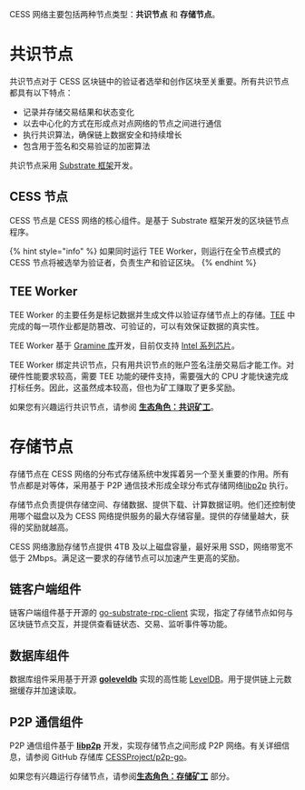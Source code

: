 CESS 网络主要包括两种节点类型：**共识节点** 和 **存储节点**。

# 共识节点

共识节点对于 CESS 区块链中的验证者选举和创作区块至关重要。所有共识节点都具有以下特点：

- 记录并存储交易结果和状态变化
- 以去中心化的方式在形成点对点网络的节点之间进行通信
- 执行共识算法，确保链上数据安全和持续增长
- 包含用于签名和交易验证的加密算法

共识节点采用 [Substrate 框架](https://substrate.io/)开发。

## CESS 节点

CESS 节点是 CESS 网络的核心组件。是基于 Substrate 框架开发的区块链节点程序。

{% hint style="info" %}
如果同时运行 TEE Worker，则运行在全节点模式的 CESS 节点将被选举为验证者，负责生产和验证区块。
{% endhint %}

## **TEE Worker**

TEE Worker 的主要任务是标记数据并生成文件以验证存储节点上的存储。[TEE](https://en.wikipedia.org/wiki/Trusted_execution_environment) 中完成的每一项作业都是防篡改、可验证的，可以有效保证数据的真实性。

TEE Worker 基于 [Gramine 库](https://gramineproject.io/)开发，目前仅支持 [Intel 系列芯片](https://www.intel.com/content/www/us/en/developer/articles/tool/intel-trusted-execution-technology.html)。

TEE Worker 绑定共识节点，只有用共识节点的账户签名注册交易后才能工作。对硬件性能要求较高，需要 TEE 功能的硬件支持，需要强大的 CPU 才能快速完成打标任务。因此，这虽然成本较高，但也为矿工赚取了更多奖励。

如果您有兴趣运行共识节点，请参阅 [**生态角色：共识矿工**](https://www.notion.so/o/FsIgz09ubmGQUNERT1yp/s/Amt4KS3sOQ22dgD6uOuE/consensus-miner)。

# 存储节点

存储节点在 CESS 网络的分布式存储系统中发挥着另一个至关重要的作用。所有节点都是对等体，采用基于 P2P 通信技术形成全球分布式存储网络[libp2p](https://github.com/libp2p/go-libp2p) 执行。

存储节点负责提供存储空间、存储数据、提供下载、计算数据证明。他们还控制使用哪个磁盘以及为 CESS 网络提供服务的最大存储容量。提供的存储量越大，获得的奖励就越高。

CESS 网络激励存储节点提供 4TB 及以上磁盘容量，最好采用 SSD，网络带宽不低于 2Mbps。满足这一要求的存储节点可以加速产生更高的奖励。

## 链客户端组件

链客户端组件基于开源的 [go-substrate-rpc-client](https://github.com/centrifuge/go-substrate-rpc-client) 实现，指定了存储节点如何与区块链节点交互，并提供查看链状态、交易、监听事件等功能。

## 数据库组件

数据库组件采用基于开源 [**goleveldb**](https://github.com/syndtr/goleveldb) 实现的高性能 [LevelDB](https://en.wikipedia.org/wiki/LevelDB)。用于提供链上元数据缓存并加速读取。

## P2P 通信组件

P2P 通信组件基于 [**libp2p**](https://libp2p.io/) 开发，实现存储节点之间形成 P2P 网络。有关详细信息，请参阅 GitHub 存储库 [CESSProject/p2p-go](https://github.com/CESSProject/p2p-go)。

如果您有兴趣运行存储节点，请参阅[**生态角色：存储矿工**](https://www.notion.so/o/FsIgz09ubmGQUNERT1yp/s/Amt4KS3sOQ22dgD6uOuE/storage-miner) 部分。
